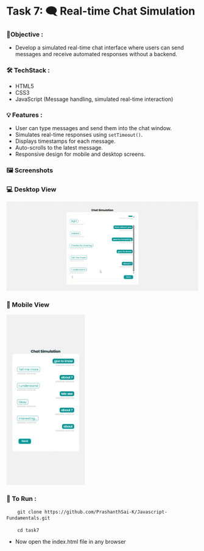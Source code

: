 
# Task 7: 🗨️ Real-time Chat Simulation


### 🎯Objective :

- Develop a simulated real-time chat interface where users can send messages and receive automated responses without a backend.


###  🛠️ TechStack :

- HTML5
- CSS3
- JavaScript (Message handling, simulated real-time interaction)

### 💡 Features :

- User can type messages and send them into the chat window. 
- Simulates real-time responses using `setTimeout()`. 
- Displays timestamps for each message. 
- Auto-scrolls to the latest message.  
- Responsive design for mobile and desktop screens.  

### 🖼️ Screenshots

### 💻 Desktop View

![View 1](./images/gif1.gif)


### 📱 Mobile View

![View 3](./images/gif2.gif)


### 🚀 To Run :

```
    git clone https://github.com/PrashanthSai-K/Javascript-Fundamentals.git

    cd task7
```
- Now open the index.html file in any browser

